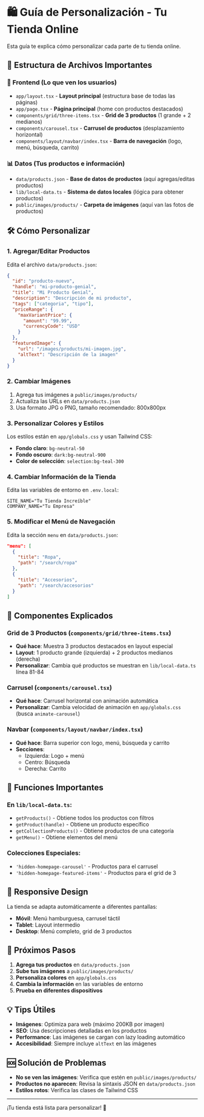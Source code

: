 # 🛍️ Guía de Personalización - Tu Tienda Online

Esta guía te explica cómo personalizar cada parte de tu tienda online.

## 📁 Estructura de Archivos Importantes

### 🎨 **Frontend (Lo que ven los usuarios)**
- `app/layout.tsx` - **Layout principal** (estructura base de todas las páginas)
- `app/page.tsx` - **Página principal** (home con productos destacados)
- `components/grid/three-items.tsx` - **Grid de 3 productos** (1 grande + 2 medianos)
- `components/carousel.tsx` - **Carrusel de productos** (desplazamiento horizontal)
- `components/layout/navbar/index.tsx` - **Barra de navegación** (logo, menú, búsqueda, carrito)

### 📊 **Datos (Tus productos e información)**
- `data/products.json` - **Base de datos de productos** (aquí agregas/editas productos)
- `lib/local-data.ts` - **Sistema de datos locales** (lógica para obtener productos)
- `public/images/products/` - **Carpeta de imágenes** (aquí van las fotos de productos)

## 🛠️ Cómo Personalizar

### 1. **Agregar/Editar Productos**

Edita el archivo `data/products.json`:

```json
{
  "id": "producto-nuevo",
  "handle": "mi-producto-genial",
  "title": "Mi Producto Genial",
  "description": "Descripción de mi producto",
  "tags": ["categoria", "tipo"],
  "priceRange": {
    "maxVariantPrice": {
      "amount": "99.99",
      "currencyCode": "USD"
    }
  },
  "featuredImage": {
    "url": "/images/products/mi-imagen.jpg",
    "altText": "Descripción de la imagen"
  }
}
```

### 2. **Cambiar Imágenes**

1. Agrega tus imágenes a `public/images/products/`
2. Actualiza las URLs en `data/products.json`
3. Usa formato JPG o PNG, tamaño recomendado: 800x800px

### 3. **Personalizar Colores y Estilos**

Los estilos están en `app/globals.css` y usan Tailwind CSS:

- **Fondo claro**: `bg-neutral-50`
- **Fondo oscuro**: `dark:bg-neutral-900`
- **Color de selección**: `selection:bg-teal-300`

### 4. **Cambiar Información de la Tienda**

Edita las variables de entorno en `.env.local`:

```env
SITE_NAME="Tu Tienda Increíble"
COMPANY_NAME="Tu Empresa"
```

### 5. **Modificar el Menú de Navegación**

Edita la sección `menu` en `data/products.json`:

```json
"menu": [
  {
    "title": "Ropa",
    "path": "/search/ropa"
  },
  {
    "title": "Accesorios",
    "path": "/search/accesorios"
  }
]
```

## 🎯 Componentes Explicados

### **Grid de 3 Productos** (`components/grid/three-items.tsx`)
- **Qué hace**: Muestra 3 productos destacados en layout especial
- **Layout**: 1 producto grande (izquierda) + 2 productos medianos (derecha)
- **Personalizar**: Cambia qué productos se muestran en `lib/local-data.ts` línea 81-84

### **Carrusel** (`components/carousel.tsx`)
- **Qué hace**: Carrusel horizontal con animación automática
- **Personalizar**: Cambia velocidad de animación en `app/globals.css` (busca `animate-carousel`)

### **Navbar** (`components/layout/navbar/index.tsx`)
- **Qué hace**: Barra superior con logo, menú, búsqueda y carrito
- **Secciones**: 
  - Izquierda: Logo + menú
  - Centro: Búsqueda
  - Derecha: Carrito

## 🔧 Funciones Importantes

### **En `lib/local-data.ts`:**

- `getProducts()` - Obtiene todos los productos con filtros
- `getProduct(handle)` - Obtiene un producto específico
- `getCollectionProducts()` - Obtiene productos de una categoría
- `getMenu()` - Obtiene elementos del menú

### **Colecciones Especiales:**
- `'hidden-homepage-carousel'` - Productos para el carrusel
- `'hidden-homepage-featured-items'` - Productos para el grid de 3

## 📱 Responsive Design

La tienda se adapta automáticamente a diferentes pantallas:

- **Móvil**: Menú hamburguesa, carrusel táctil
- **Tablet**: Layout intermedio
- **Desktop**: Menú completo, grid de 3 productos

## 🚀 Próximos Pasos

1. **Agrega tus productos** en `data/products.json`
2. **Sube tus imágenes** a `public/images/products/`
3. **Personaliza colores** en `app/globals.css`
4. **Cambia la información** en las variables de entorno
5. **Prueba en diferentes dispositivos**

## 💡 Tips Útiles

- **Imágenes**: Optimiza para web (máximo 200KB por imagen)
- **SEO**: Usa descripciones detalladas en los productos
- **Performance**: Las imágenes se cargan con lazy loading automático
- **Accesibilidad**: Siempre incluye `altText` en las imágenes

## 🆘 Solución de Problemas

- **No se ven las imágenes**: Verifica que estén en `public/images/products/`
- **Productos no aparecen**: Revisa la sintaxis JSON en `data/products.json`
- **Estilos rotos**: Verifica las clases de Tailwind CSS

---

¡Tu tienda está lista para personalizar! 🎉
